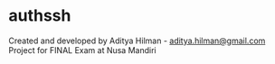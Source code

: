 authssh
=======
Created and developed by Aditya Hilman - aditya.hilman@gmail.com <br/>
Project for FINAL Exam at Nusa Mandiri
